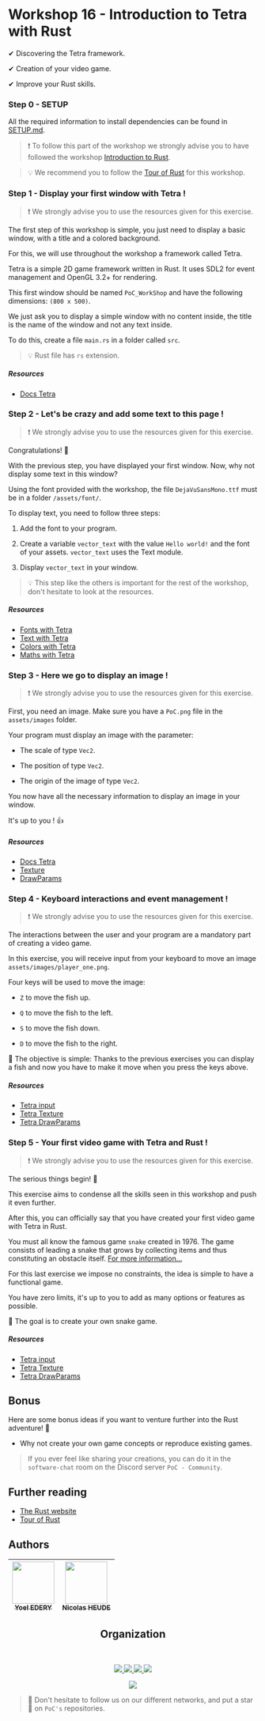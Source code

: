 # Workshop 16 - Introduction to Tetra with Rust

✔ Discovering the Tetra framework.

✔ Creation of your video game.

✔ Improve your Rust skills.

### Step 0 - SETUP

All the required information to install dependencies can be found in [SETUP.md](./SETUP.md).

> ❗ To follow this part of the workshop we strongly advise you to have followed the workshop [Introduction to Rust](https://github.com/PoCInnovation/Workshops/tree/master/software/13.Rust).

> 💡 We recommend you to follow the [Tour of Rust](https://tourofrust.com/index.html) for this workshop.

### Step 1 - Display your first window with Tetra !

> ❗ We strongly advise you to use the resources given for this exercise.

The first step of this workshop is simple, you just need to display a basic window, with a title and a colored background.

For this, we will use throughout the workshop a framework called Tetra.

Tetra is a simple 2D game framework written in Rust. It uses SDL2 for event management and OpenGL 3.2+ for rendering.

This first window should be named `PoC_WorkShop` and have the following dimensions: `(800 x 500)`.

We just ask you to display a simple window with no content inside, the title is the name of the window and not any text inside.

To do this, create a file `main.rs` in a folder called `src`.

> 💡 Rust file has `rs` extension.

##### Resources
 - [Docs Tetra](https://docs.rs/tetra/0.6.3/tetra/)

### Step 2 - Let's be crazy and add some text to this page !

> ❗ We strongly advise you to use the resources given for this exercise.

Congratulations! 🎉

With the previous step, you have displayed your first window. Now, why not display some text in this window?

Using the font provided with the workshop, the file `DejaVuSansMono.ttf` must be in a folder `/assets/font/`.

To display text, you need to follow three steps:

1. Add the font to your program.

2. Create a variable `vector_text` with the value `Hello world!` and the font of your assets. `vector_text` uses the Text module.

3. Display `vector_text` in your window.

> 💡 This step like the others is important for the rest of the workshop, don't hesitate to look at the resources.

##### Resources
 - [Fonts with Tetra](https://docs.rs/tetra/0.2.18/tetra/graphics/text/struct.Font.html)
 - [Text with Tetra](https://docs.rs/tetra/0.2.18/tetra/graphics/text/struct.Text.html)
 - [Colors with Tetra](https://docs.rs/tetra/0.2.18/tetra/graphics/color/struct.Color.html)
 - [Maths with Tetra](https://docs.rs/tetra/0.4.0/tetra/math/index.html)

### Step 3 - Here we go to display an image !

> ❗ We strongly advise you to use the resources given for this exercise.

First, you need an image. Make sure you have a `PoC.png` file in the `assets/images` folder.

Your program must display an image with the parameter:
- The scale of type `Vec2`.

- The position of type `Vec2`.

- The origin of the image of type `Vec2`.

You now have all the necessary information to display an image in your window. 

It's up to you ! 👍

##### Resources
 - [Docs Tetra](https://docs.rs/tetra/0.6.3/tetra/)
 - [Texture](https://docs.rs/tetra/0.2.18/tetra/graphics/texture/struct.Texture.html)
 - [DrawParams](https://docs.rs/tetra/0.2.18/tetra/graphics/struct.DrawParams.html)

### Step 4 - Keyboard interactions and event management !

> ❗ We strongly advise you to use the resources given for this exercise.

The interactions between the user and your program are a mandatory part of creating a video game.

In this exercise, you will receive input from your keyboard to move an image `assets/images/player_one.png`.


Four keys will be used to move the image:
- `Z` to move the fish up.

- `Q` to move the fish to the left.

- `S` to move the fish down.

- `D` to move the fish to the right.


🎯 The objective is simple: Thanks to the previous exercises you can display a fish and now you have to make it move when you press the keys above.

##### Resources
 - [Tetra input](https://docs.rs/tetra/0.2.18/tetra/input/index.html)
 - [Tetra Texture](https://docs.rs/tetra/0.2.18/tetra/graphics/texture/struct.Texture.html)
 - [Tetra DrawParams](https://docs.rs/tetra/0.2.18/tetra/graphics/struct.DrawParams.html)

### Step 5 - Your first video game with Tetra and Rust !

> ❗ We strongly advise you to use the resources given for this exercise.

The serious things begin! 💪

This exercise aims to condense all the skills seen in this workshop and push it even further.

After this, you can officially say that you have created your first video game with Tetra in Rust.

You must all know the famous game `snake` created in 1976. The game consists of leading a snake that grows by collecting items and thus constituting an obstacle itself.
[For more information...](https://www.wikiwand.com/en/Snake_(video_game_genre))

For this last exercise we impose no constraints, the idea is simple to have a functional game.

You have zero limits, it's up to you to add as many options or features as possible.

🎯 The goal is to create your own snake game.

##### Resources
 - [Tetra input](https://docs.rs/tetra/0.2.18/tetra/input/index.html)
 - [Tetra Texture](https://docs.rs/tetra/0.2.18/tetra/graphics/texture/struct.Texture.html)
 - [Tetra DrawParams](https://docs.rs/tetra/0.2.18/tetra/graphics/struct.DrawParams.html)

 ## Bonus
Here are some bonus ideas if you want to venture further into the Rust adventure! 💪
 - Why not create your own game concepts or reproduce existing games.

> If you ever feel like sharing your creations, you can do it in the `software-chat` room on the Discord server `PoC - Community`.

## Further reading
 - [The Rust website](https://www.rust-lang.org/fr)
 - [Tour of Rust](https://tourofrust.com/)

## Authors

| [<img src="https://github.com/ThisisYoYoDev.png?size=85" width=85><br><sub>Yoel EDERY</sub>](https://github.com/ThisisYoYoDev) | [<img src="https://github.com/nicolasheude.png?size=85" width=85><br><sub>Nicolas HEUDE</sub>](https://github.com/nicolasheude) 
| :---: | :---: |
<h2 align=center>
Organization
</h2>
<br/>
<p align='center'>
    <a href="https://www.linkedin.com/company/pocinnovation/mycompany/">
        <img src="https://img.shields.io/badge/LinkedIn-0077B5?style=for-the-badge&logo=linkedin&logoColor=white">
    </a>
    <a href="https://www.instagram.com/pocinnovation/">
        <img src="https://img.shields.io/badge/Instagram-E4405F?style=for-the-badge&logo=instagram&logoColor=white">
    </a>
    <a href="https://twitter.com/PoCInnovation">
        <img src="https://img.shields.io/badge/Twitter-1DA1F2?style=for-the-badge&logo=twitter&logoColor=white">
    </a>
    <a href="https://discord.com/invite/Yqq2ADGDS7">
        <img src="https://img.shields.io/badge/Discord-7289DA?style=for-the-badge&logo=discord&logoColor=white">
    </a>
</p>
<p align=center>
    <a href="https://www.poc-innovation.fr/">
        <img src="https://img.shields.io/badge/WebSite-1a2b6d?style=for-the-badge&logo=GitHub Sponsors&logoColor=white">
    </a>
</p>

> 🚀 Don't hesitate to follow us on our different networks, and put a star 🌟 on `PoC's` repositories.

